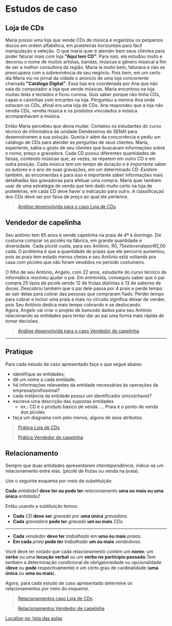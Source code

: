# Estudos de caso

## Loja de CDs

Maria possui uma loja que vende CDs de música e organizou os pequenos discos em ordem alfabética, em prateleiras horizontais para fácil manipulação e seleção. O que maria quer é atender bem seus clientes para poder faturar mais com loja **"Aqui tem CD"**. Para isso, ela estudou muito e decorou o nome de muitos artistas, bandas, músicas e gênero músical a fim de ser a melhor consultora da região. Maria ia muito bem, faturava e não se preocupava com a sobrevivência de seu negócio. Pois bem, em um certo dia Maria viu no jornal da cidade o anúncio de uma loja concorrente chamada **"Catálogo Digital"**. Essa loja era coordenada por Ana que não saia do computador a loja que vende músicas. Maria encontrou na loja muitas telas e teclados e ficou curiosa. Quis saber porque não tinha CDs, capas e caixinhas com encartes na loja. Perguntou a menina Ana onde estavam os CDs, afinal era uma loja de CDs. Ana respondeu que a loja não vendia CDs, vendia música e os produtos vinculados a música acompanhavam a música.

Então Maria percebeu que devia mudar. Contatou os estudantes do curso técnico de informática da unidade Dendezeiros do SENAI para desenvolverem a sua solução. Queria ir além da concorrência e pediu um catálogo de CDs para atender as perguntas de seus clientes. Maria, experiente, sabia o gosto de seu clientes que buscavam informações sobre o nome, preço e gravadora. Cada CD possui diferentes quantidades de faixas, contendo músicas que, as vezes, se repetem em outro CD e em outra posição. Cada música tem um tempo de duração e é importante saber os autores e o ano de suas gravações, em um determinado CD. Existem também, as encomendas e para isso é importante saber informações mais detalhadas das gravadoras para efetuar uma compra. Maria quer também usar de uma estratégia de venda que tem dado muito certo na loja de prateleiras, em cada CD deve haver a indicação para outro. A classificaçaõ dos CDs deve ser por faixa de preço ao qual ele pertence.

> [Análise desenvolvida para o caso Loja de CDs](https://github.com/tmenegaz/db_dendezeiros/blob/master/assunto/respCaso1.md#caso-loja-de-cds)

## Vendedor de capelinha

Seu antônio tem 65 anos e vende capelinha na praia de 4ª à domingo. Ele costuma comprar os picolés na fábrica, em grande quantidade e diversidade. Cada picolé custa, para seu Antônio, R$0,75 e ele vende por R$2,00 cada. O problema é que a quantidade de praias que ele percorre aumentou, pois as prais tem estado menos cheias e seu Antônio está voltando pra casa com picoles que não foram vendidos no período costumeiro.

O filho de seu Antônio, Angelo, com 22 anos, estudante do curso técnico de informática resolveu ajudar o pai. Em entrevista, conseguiu saber que o pai compra 25 tipos de picolé sendo 12 de frutas distintas e 13 de sabores de doces. Descobriu também que o pai dele passa por 4 prais e perde tempo ao sair delas para cobrar das pessoas que compraram fiado. Perder tempo para cobrar e incluir uma praia a mais no circuito significa deixar de vender, pois Seu Antônio dedica mais tempo cobrando e se deslocando.  
Agora, Angelo vai criar o projeto de bancode dados para seu Antônio relacionando as entidades para tentar dar ao pai uma forma mais rápida de tomar decisões.

> [Análise desenvolvida para o caso Vendedor de capelinha](https://github.com/tmenegaz/db_dendezeiros/blob/master/assunto/respCaso2.md#caso-vendedor-de-capelinha)

---

## Pratique

Para cada estudo de caso apresentado faça o que segue abaixo.

- identifique as entidades;
- dê um nome a cada entidade;
- há informações relevantes da entidade necessárias às operações da empresa/profissional?
- cada instância da entidade possui um identificador único(chave)?
- escreva uma descrição das supostas entidades
    - ex.: CD é o produto básico de venda .... Praia é o ponto de venda dos picolés
- faça um diagrama com pelo menos, alguns de seus atributos.

> [Prática Loja de CDs](https://github.com/tmenegaz/db_dendezeiros/blob/master/assunto/respCaso1.md#prática)
>
> [Prática Vendedor de capelinha](https://github.com/tmenegaz/db_dendezeiros/blob/master/assunto/respCaso2.md#prática)

## Relacionamento

Sempre que duas entidades apresentarem *interdependência*, indica-se um relacionamento entre elas. (picolé de frutas ou venda na praia).

Use o seguinte esquema por meio de substituição:

**Cada** *entidade1* **deve ter ou pode ter** *relacionamento* **uma ou mais ou uma única** *entidade2*

Então usando a subtituição temos:

- **Cada** *CD* **deve ser** *gravado* por **uma única** *gravadora*.
- **Cada** *gravadora* **pode ter** *gravado* **um ou mais** *CDs*.

---

- **Cada** *vendedor* **deve ter** *trabalhado* em **uma ou mais** *praias*.
- **Em cada** *praia* **pode ter** *trabalhado* **um ou mais** *vendedores*.

Você deve ter notado que cada relacionamento contém um **nome**; um **verbo** ou uma **locução verbal** ou um **verbo no particípio passado**.Tem também a determinação condicional de obrigatoriedade ou opcionalidade (**deve** ou **pode** respectivamente) e um certo grau de cardinalidade (**uma única** ou **uma ou mais**).

Agora, para cada estudo de caso apresentado determine os relacionamentos por meio do *esquema*.

> [Relacionamentos caso Loja de CDs](https://github.com/tmenegaz/db_dendezeiros/blob/master/assunto/respCaso1.md#relacionamento)
>
> [Relacionamentos Vendedor de capelinha](https://github.com/tmenegaz/db_dendezeiros/blob/master/assunto/respCaso2.md#relacionamento)


[Localize-se: lista das aulas](https://github.com/tmenegaz/db_dendezeiros/blob/master/assunto/lista.md#lista-de-aulas)
